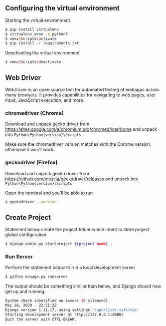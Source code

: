 ## Configuring the virtual environment

Starting the virtual environment

```bash
$ pip install virtualenv
$ virtualenv venv -p python3
$ venv\Scripts\activate
$ pip install -r requirements.txt
```

Deactivating the virtual environment

```bash
$ venv\Scripts\deactivate
```

## Web Driver

WebDriver is an open source tool for automated testing of webapps across many browsers. It provides capabilities for navigating to web pages, user input, JavaScript execution, and more.

### chromedriver (Chrome)

Download and unpack geckp driver from https://sites.google.com/a/chromium.org/chromedriver/home and unpack into `Python\Python{version}\Scripts`

Make sure the chromedriver version matches with the Chrome version, otherwise it won't work.

### geckodriver (Firefox)

Download and unpack gecko driver from https://github.com/mozilla/geckodriver/releases and unpack into `Python\Python{version}\Scripts`

Open the terminal and you'll be able to run

```bash
$ geckodriver --version
```

## Create Project

Statement below create the project folder which intent to store project global configuration.

```bash
$ django-admin.py startproject ${project name} .
```

### Run Server

Perform the statement below to run a local development server

```bash
$ python manage.py runserver
```

The output should be something similar than below, and Django should now get up and running.

```bash
System check identified no issues (0 silenced).
May 28, 2020 - 22:51:22
Django version 1.11.17, using settings 'superlists.settings'
Starting development server at http://127.0.0.1:8000/
Quit the server with CTRL-BREAK.
```
